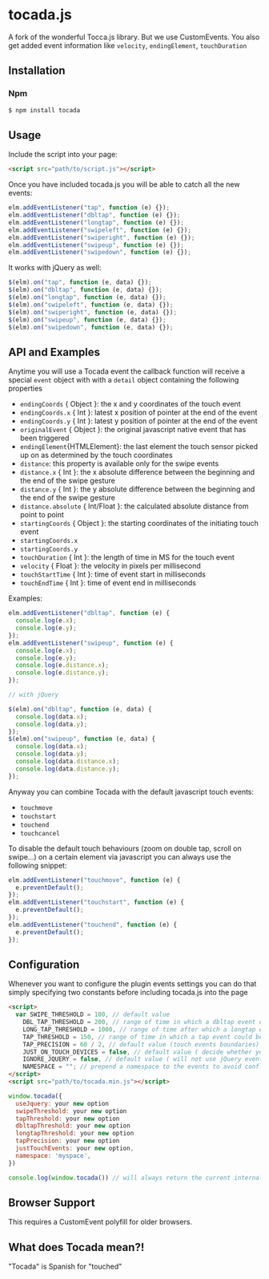 # tocada.js

A fork of the wonderful Tocca.js library. But we use CustomEvents. You also get added event information like `velocity`, `endingElement`, `touchDuration`

## Installation

### Npm

```bash
$ npm install tocada
```

## Usage

Include the script into your page:

```html
<script src="path/to/script.js"></script>
```

Once you have included tocada.js you will be able to catch all the new events:

```javascript
elm.addEventListener("tap", function (e) {});
elm.addEventListener("dbltap", function (e) {});
elm.addEventListener("longtap", function (e) {});
elm.addEventListener("swipeleft", function (e) {});
elm.addEventListener("swiperight", function (e) {});
elm.addEventListener("swipeup", function (e) {});
elm.addEventListener("swipedown", function (e) {});
```

It works with jQuery as well:

```javascript
$(elm).on("tap", function (e, data) {});
$(elm).on("dbltap", function (e, data) {});
$(elm).on("longtap", function (e, data) {});
$(elm).on("swipeleft", function (e, data) {});
$(elm).on("swiperight", function (e, data) {});
$(elm).on("swipeup", function (e, data) {});
$(elm).on("swipedown", function (e, data) {});
```

## API and Examples

Anytime you will use a Tocada event the callback function will receive a special `event` object with with a `detail` object containing the following properties

- <code>endingCoords</code> { Object }: the x and y coordinates of the touch event
- <code>endingCoords.x</code> { Int }: latest x position of pointer at the end of the event
- <code>endingCoords.y</code> { Int }: latest y position of pointer at the end of the event
- <code>originalEvent</code> { Object }: the original javascript native event that has been triggered
- <code>endingElement</code>{HTMLElement}: the last element the touch sensor picked up on as determined by the touch coordinates
- <code>distance</code>: this property is available only for the swipe events
- <code>distance.x</code> { Int }: the x absolute difference between the beginning and the end of the swipe gesture
- <code>distance.y</code> { Int }: the y absolute difference between the beginning and the end of the swipe gesture
- <code>distance.absolute</code> { Int/Float }: the calculated absolute distance from point to point
- <code>startingCoords</code> { Object }: the starting coordinates of the initiating touch event
- <code>startingCoords.x</code>
- <code>startingCoords.y</code>
- <code>touchDuration</code> { Int }: the length of time in MS for the touch event
- <code>velocity</code> { Float }: the velocity in pixels per millisecond
- <code>touchStartTime</code> { Int }: time of event start in milliseconds
- <code>touchEndTime</code> { Int }: time of event end in milliseconds

Examples:

```javascript
elm.addEventListener("dbltap", function (e) {
  console.log(e.x);
  console.log(e.y);
});
elm.addEventListener("swipeup", function (e) {
  console.log(e.x);
  console.log(e.y);
  console.log(e.distance.x);
  console.log(e.distance.y);
});

// with jQuery

$(elm).on("dbltap", function (e, data) {
  console.log(data.x);
  console.log(data.y);
});
$(elm).on("swipeup", function (e, data) {
  console.log(data.x);
  console.log(data.y);
  console.log(data.distance.x);
  console.log(data.distance.y);
});
```

Anyway you can combine Tocada with the default javascript touch events:

- <code>touchmove</code>
- <code>touchstart</code>
- <code>touchend</code>
- <code>touchcancel</code>

To disable the default touch behaviours (zoom on double tap, scroll on swipe...) on a certain element via javascript you can always use the following snippet:

```javascript
elm.addEventListener("touchmove", function (e) {
  e.preventDefault();
});
elm.addEventListener("touchstart", function (e) {
  e.preventDefault();
});
elm.addEventListener("touchend", function (e) {
  e.preventDefault();
});
```

## Configuration

Whenever you want to configure the plugin events settings you can do that simply specifying two constants before including tocada.js into the page

```html
<script>
  var SWIPE_THRESHOLD = 100, // default value
    DBL_TAP_THRESHOLD = 200, // range of time in which a dbltap event could be detected,
    LONG_TAP_THRESHOLD = 1000, // range of time after which a longtap event could be detected
    TAP_THRESHOLD = 150, // range of time in which a tap event could be detected
    TAP_PRECISION = 60 / 2, // default value (touch events boundaries)
    JUST_ON_TOUCH_DEVICES = false, // default value ( decide whether you want to use the Tocca.js events only on the touch devices )
    IGNORE_JQUERY = false, // default value ( will not use jQuery events, even if jQuery is detected )
    NAMESPACE = ""; // prepend a namespace to the events to avoid conflict with future native implementations
</script>
<script src="path/to/tocada.min.js"></script>
```

```js
window.tocada({
  useJquery: your new option
  swipeThreshold: your new option
  tapThreshold: your new option
  dbltapThreshold: your new option
  longtapThreshold: your new option
  tapPrecision: your new option
  justTouchEvents: your new option,
  namespace: 'myspace',
})

console.log(window.tocada()) // will always return the current internal options
```

## Browser Support

This requires a CustomEvent polyfill for older browsers.

## What does Tocada mean?!

"Tocada" is Spanish for "touched"

